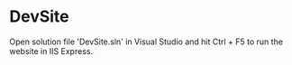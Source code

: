 # DevSite
Open solution file 'DevSite.sln' in Visual Studio and hit Ctrl + F5 to run the website in IIS Express.
